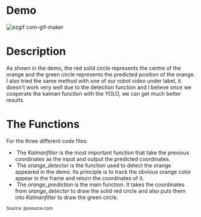 
# Demo
![ezgif com-gif-maker](https://user-images.githubusercontent.com/103611360/211449746-98be8161-c797-401e-aa54-fdb01309fba6.gif)

# Description
As shown in the demo, the red solid circle represents the centre of the orange and the green circle represents the predicted position of the orange.
I also tried the same method with one of our robot video under label, it doesn't work very well due to the detection function and I believe once we cooperate the 
kalman function with the YOLO, we can get much better results.

# The Functions

For the three different code files:

  - &nbsp;The _Kalmanfilter_ is the most important function that take the previous coordinates as the input and output the predicted coordinates.
  - &nbsp;The _orange_detector_ is the function used to detect the orange appeared in the demo. 
  Its principle is to track the obvious orange color appear in the frame and return the coordinates of it.
  - &nbsp;The _orange_prediction_ is the main function. It takes the coordinates from _orange_detector_ to draw the solid red circle and 
  also puts them into _Kalmanfilter_ to draw the green circle.
  
  <sub>Source: pysource.com <sub>  
